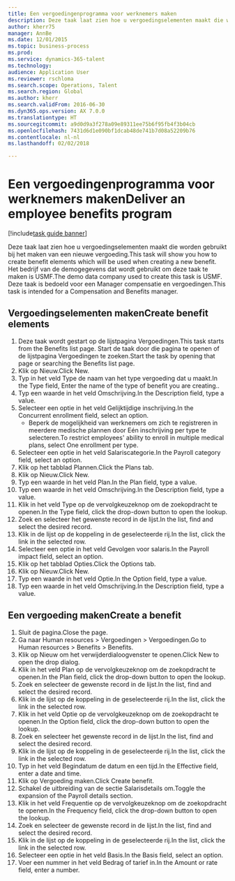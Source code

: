 ```yaml
--- 
title: Een vergoedingenprogramma voor werknemers maken
description: Deze taak laat zien hoe u vergoedingselementen maakt die worden gebruikt bij het maken van een nieuwe vergoeding.
author: kherr75
manager: AnnBe
ms.date: 12/01/2015
ms.topic: business-process
ms.prod: 
ms.service: dynamics-365-talent
ms.technology: 
audience: Application User
ms.reviewer: rschloma
ms.search.scope: Operations, Talent
ms.search.region: Global
ms.author: kherr
ms.search.validFrom: 2016-06-30
ms.dyn365.ops.version: AX 7.0.0
ms.translationtype: HT
ms.sourcegitcommit: a9d0d9a3f278a09e89311ee75b6f95fb4f3b04cb
ms.openlocfilehash: 7431d6d1e090bf1dcab48de741b7d08a52209b76
ms.contentlocale: nl-nl
ms.lasthandoff: 02/02/2018

---
```

# <a name="deliver-an-employee-benefits-program"></a><span data-ttu-id="d64d5-103">Een vergoedingenprogramma voor werknemers maken</span><span class="sxs-lookup"><span data-stu-id="d64d5-103">Deliver an employee benefits program</span></span>

[!include[task guide banner](../../includes/task-guide-banner.md)]

<span data-ttu-id="d64d5-104">Deze taak laat zien hoe u vergoedingselementen maakt die worden gebruikt bij het maken van een nieuwe vergoeding.</span><span class="sxs-lookup"><span data-stu-id="d64d5-104">This task will show you how to create benefit elements which will be used when creating a new benefit.</span></span> <span data-ttu-id="d64d5-105">Het bedrijf van de demogegevens dat wordt gebruikt om deze taak te maken is USMF.</span><span class="sxs-lookup"><span data-stu-id="d64d5-105">The demo data company used to create this task is USMF.</span></span> <span data-ttu-id="d64d5-106">Deze taak is bedoeld voor een Manager compensatie en vergoedingen.</span><span class="sxs-lookup"><span data-stu-id="d64d5-106">This task is intended for a Compensation and Benefits manager.</span></span>


## <a name="create-benefit-elements"></a><span data-ttu-id="d64d5-107">Vergoedingselementen maken</span><span class="sxs-lookup"><span data-stu-id="d64d5-107">Create benefit elements</span></span>
1. <span data-ttu-id="d64d5-108">Deze taak wordt gestart op de lijstpagina Vergoedingen.</span><span class="sxs-lookup"><span data-stu-id="d64d5-108">This task starts from the Benefits list page.</span></span> <span data-ttu-id="d64d5-109">Start de taak door die pagina te openen of de lijstpagina Vergoedingen te zoeken.</span><span class="sxs-lookup"><span data-stu-id="d64d5-109">Start the task by opening that page or searching the Benefits list page.</span></span>
2. <span data-ttu-id="d64d5-110">Klik op Nieuw.</span><span class="sxs-lookup"><span data-stu-id="d64d5-110">Click New.</span></span>
3. <span data-ttu-id="d64d5-111">Typ in het veld Type de naam van het type vergoeding dat u maakt.</span><span class="sxs-lookup"><span data-stu-id="d64d5-111">In the Type field, Enter the name of the type of benefit you are creating..</span></span>
4. <span data-ttu-id="d64d5-112">Typ een waarde in het veld Omschrijving.</span><span class="sxs-lookup"><span data-stu-id="d64d5-112">In the Description field, type a value.</span></span>
5. <span data-ttu-id="d64d5-113">Selecteer een optie in het veld Gelijktijdige inschrijving.</span><span class="sxs-lookup"><span data-stu-id="d64d5-113">In the Concurrent enrollment field, select an option.</span></span>
    * <span data-ttu-id="d64d5-114">Beperk de mogelijkheid van werknemers om zich te registreren in meerdere medische plannen door Eén inschrijving per type te selecteren.</span><span class="sxs-lookup"><span data-stu-id="d64d5-114">To restrict employees' ability to enroll in multiple medical plans, select One enrollment per type.</span></span>  
6. <span data-ttu-id="d64d5-115">Selecteer een optie in het veld Salariscategorie.</span><span class="sxs-lookup"><span data-stu-id="d64d5-115">In the Payroll category field, select an option.</span></span>
7. <span data-ttu-id="d64d5-116">Klik op het tabblad Plannen.</span><span class="sxs-lookup"><span data-stu-id="d64d5-116">Click the Plans tab.</span></span>
8. <span data-ttu-id="d64d5-117">Klik op Nieuw.</span><span class="sxs-lookup"><span data-stu-id="d64d5-117">Click New.</span></span>
9. <span data-ttu-id="d64d5-118">Typ een waarde in het veld Plan.</span><span class="sxs-lookup"><span data-stu-id="d64d5-118">In the Plan field, type a value.</span></span>
10. <span data-ttu-id="d64d5-119">Typ een waarde in het veld Omschrijving.</span><span class="sxs-lookup"><span data-stu-id="d64d5-119">In the Description field, type a value.</span></span>
11. <span data-ttu-id="d64d5-120">Klik in het veld Type op de vervolgkeuzeknop om de zoekopdracht te openen.</span><span class="sxs-lookup"><span data-stu-id="d64d5-120">In the Type field, click the drop-down button to open the lookup.</span></span>
12. <span data-ttu-id="d64d5-121">Zoek en selecteer het gewenste record in de lijst.</span><span class="sxs-lookup"><span data-stu-id="d64d5-121">In the list, find and select the desired record.</span></span>
13. <span data-ttu-id="d64d5-122">Klik in de lijst op de koppeling in de geselecteerde rij.</span><span class="sxs-lookup"><span data-stu-id="d64d5-122">In the list, click the link in the selected row.</span></span>
14. <span data-ttu-id="d64d5-123">Selecteer een optie in het veld Gevolgen voor salaris.</span><span class="sxs-lookup"><span data-stu-id="d64d5-123">In the Payroll impact field, select an option.</span></span>
15. <span data-ttu-id="d64d5-124">Klik op het tabblad Opties.</span><span class="sxs-lookup"><span data-stu-id="d64d5-124">Click the Options tab.</span></span>
16. <span data-ttu-id="d64d5-125">Klik op Nieuw.</span><span class="sxs-lookup"><span data-stu-id="d64d5-125">Click New.</span></span>
17. <span data-ttu-id="d64d5-126">Typ een waarde in het veld Optie.</span><span class="sxs-lookup"><span data-stu-id="d64d5-126">In the Option field, type a value.</span></span>
18. <span data-ttu-id="d64d5-127">Typ een waarde in het veld Omschrijving.</span><span class="sxs-lookup"><span data-stu-id="d64d5-127">In the Description field, type a value.</span></span>

## <a name="create-a-benefit"></a><span data-ttu-id="d64d5-128">Een vergoeding maken</span><span class="sxs-lookup"><span data-stu-id="d64d5-128">Create a benefit</span></span>
1. <span data-ttu-id="d64d5-129">Sluit de pagina.</span><span class="sxs-lookup"><span data-stu-id="d64d5-129">Close the page.</span></span>
2. <span data-ttu-id="d64d5-130">Ga naar Human resources > Vergoedingen > Vergoedingen.</span><span class="sxs-lookup"><span data-stu-id="d64d5-130">Go to Human resources > Benefits > Benefits.</span></span>
3. <span data-ttu-id="d64d5-131">Klik op Nieuw om het verwijderdialoogvenster te openen.</span><span class="sxs-lookup"><span data-stu-id="d64d5-131">Click New to open the drop dialog.</span></span>
4. <span data-ttu-id="d64d5-132">Klik in het veld Plan op de vervolgkeuzeknop om de zoekopdracht te openen.</span><span class="sxs-lookup"><span data-stu-id="d64d5-132">In the Plan field, click the drop-down button to open the lookup.</span></span>
5. <span data-ttu-id="d64d5-133">Zoek en selecteer de gewenste record in de lijst.</span><span class="sxs-lookup"><span data-stu-id="d64d5-133">In the list, find and select the desired record.</span></span>
6. <span data-ttu-id="d64d5-134">Klik in de lijst op de koppeling in de geselecteerde rij.</span><span class="sxs-lookup"><span data-stu-id="d64d5-134">In the list, click the link in the selected row.</span></span>
7. <span data-ttu-id="d64d5-135">Klik in het veld Optie op de vervolgkeuzeknop om de zoekopdracht te openen.</span><span class="sxs-lookup"><span data-stu-id="d64d5-135">In the Option field, click the drop-down button to open the lookup.</span></span>
8. <span data-ttu-id="d64d5-136">Zoek en selecteer het gewenste record in de lijst.</span><span class="sxs-lookup"><span data-stu-id="d64d5-136">In the list, find and select the desired record.</span></span>
9. <span data-ttu-id="d64d5-137">Klik in de lijst op de koppeling in de geselecteerde rij.</span><span class="sxs-lookup"><span data-stu-id="d64d5-137">In the list, click the link in the selected row.</span></span>
10. <span data-ttu-id="d64d5-138">Typ in het veld Begindatum de datum en een tijd.</span><span class="sxs-lookup"><span data-stu-id="d64d5-138">In the Effective field, enter a date and time.</span></span>
11. <span data-ttu-id="d64d5-139">Klik op Vergoeding maken.</span><span class="sxs-lookup"><span data-stu-id="d64d5-139">Click Create benefit.</span></span>
12. <span data-ttu-id="d64d5-140">Schakel de uitbreiding van de sectie Salarisdetails om.</span><span class="sxs-lookup"><span data-stu-id="d64d5-140">Toggle the expansion of the Payroll details section.</span></span>
13. <span data-ttu-id="d64d5-141">Klik in het veld Frequentie op de vervolgkeuzeknop om de zoekopdracht te openen.</span><span class="sxs-lookup"><span data-stu-id="d64d5-141">In the Frequency field, click the drop-down button to open the lookup.</span></span>
14. <span data-ttu-id="d64d5-142">Zoek en selecteer de gewenste record in de lijst.</span><span class="sxs-lookup"><span data-stu-id="d64d5-142">In the list, find and select the desired record.</span></span>
15. <span data-ttu-id="d64d5-143">Klik in de lijst op de koppeling in de geselecteerde rij.</span><span class="sxs-lookup"><span data-stu-id="d64d5-143">In the list, click the link in the selected row.</span></span>
16. <span data-ttu-id="d64d5-144">Selecteer een optie in het veld Basis.</span><span class="sxs-lookup"><span data-stu-id="d64d5-144">In the Basis field, select an option.</span></span>
17. <span data-ttu-id="d64d5-145">Voer een nummer in het veld Bedrag of tarief in.</span><span class="sxs-lookup"><span data-stu-id="d64d5-145">In the Amount or rate field, enter a number.</span></span>


